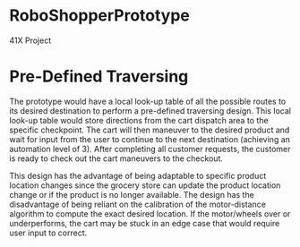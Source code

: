 # RoboShopperPrototype
41X Project

# Pre-Defined Traversing
The prototype would have a local look-up table of all the possible routes to its desired destination to perform a pre-defined traversing design. This local look-up table would store directions from the cart dispatch area to the specific checkpoint. The cart will then maneuver to the desired product and wait for input from the user to continue to the next destination (achieving an automation level of 3). After completing all customer requests, the customer is ready to check out the cart maneuvers to the checkout.  

This design has the advantage of being adaptable to specific product location changes since the grocery store can update the product location change or if the product is no longer available. The design has the disadvantage of being reliant on the calibration of the motor-distance algorithm to compute the exact desired location. If the motor/wheels over or underperforms, the cart may be stuck in an edge case that would require user input to correct.
